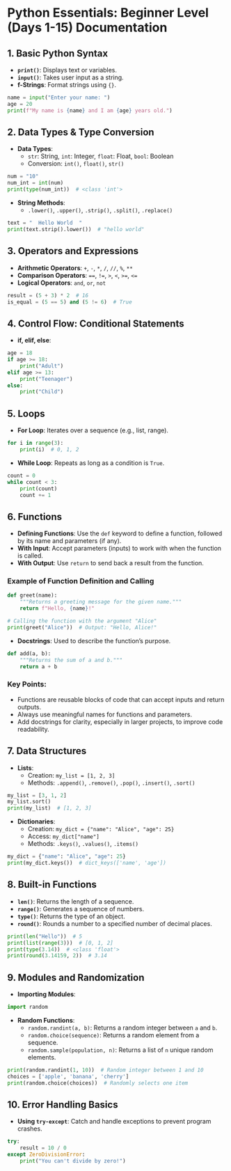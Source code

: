 # Python Essentials: Beginner Level (Days 1-15) Documentation

## 1. Basic Python Syntax
- **`print()`**: Displays text or variables.
- **`input()`**: Takes user input as a string.
- **f-Strings**: Format strings using `{}`.
```python
name = input("Enter your name: ")
age = 20
print(f"My name is {name} and I am {age} years old.")
```

## 2. Data Types & Type Conversion
- **Data Types**: 
  - `str`: String, `int`: Integer, `float`: Float, `bool`: Boolean
  - Conversion: `int()`, `float()`, `str()`
```python
num = "10"
num_int = int(num)
print(type(num_int))  # <class 'int'>
```
- **String Methods**:
  - `.lower()`, `.upper()`, `.strip()`, `.split()`, `.replace()`
```python
text = "  Hello World  "
print(text.strip().lower())  # "hello world"
```

## 3. Operators and Expressions
- **Arithmetic Operators**: `+`, `-`, `*`, `/`, `//`, `%`, `**`
- **Comparison Operators**: `==`, `!=`, `>`, `<`, `>=`, `<=`
- **Logical Operators**: `and`, `or`, `not`
```python
result = (5 + 3) * 2  # 16
is_equal = (5 == 5) and (5 != 6)  # True
```

## 4. Control Flow: Conditional Statements
- **if, elif, else**:
```python
age = 18
if age >= 18:
    print("Adult")
elif age >= 13:
    print("Teenager")
else:
    print("Child")
```

## 5. Loops
- **For Loop**: Iterates over a sequence (e.g., list, range).
```python
for i in range(3):
    print(i)  # 0, 1, 2
```
- **While Loop**: Repeats as long as a condition is `True`.
```python
count = 0
while count < 3:
    print(count)
    count += 1
```

## 6. Functions

- **Defining Functions**: Use the `def` keyword to define a function, followed by its name and parameters (if any).
- **With Input**: Accept parameters (inputs) to work with when the function is called.
- **With Output**: Use `return` to send back a result from the function.

### Example of Function Definition and Calling

```python
def greet(name):
    """Returns a greeting message for the given name."""
    return f"Hello, {name}!"

# Calling the function with the argument "Alice"
print(greet("Alice"))  # Output: "Hello, Alice!"
```

- **Docstrings**: Used to describe the function’s purpose.
```python
def add(a, b):
    """Returns the sum of a and b."""
    return a + b
```
### Key Points:
- Functions are reusable blocks of code that can accept inputs and return outputs.
- Always use meaningful names for functions and parameters.
- Add docstrings for clarity, especially in larger projects, to improve code readability.


## 7. Data Structures
- **Lists**:
  - Creation: `my_list = [1, 2, 3]`
  - Methods: `.append()`, `.remove()`, `.pop()`, `.insert()`, `.sort()`
```python
my_list = [3, 1, 2]
my_list.sort()
print(my_list)  # [1, 2, 3]
```
- **Dictionaries**:
  - Creation: `my_dict = {"name": "Alice", "age": 25}`
  - Access: `my_dict["name"]`
  - Methods: `.keys()`, `.values()`, `.items()`
```python
my_dict = {"name": "Alice", "age": 25}
print(my_dict.keys())  # dict_keys(['name', 'age'])
```

## 8. Built-in Functions
- **`len()`**: Returns the length of a sequence.
- **`range()`**: Generates a sequence of numbers.
- **`type()`**: Returns the type of an object.
- **`round()`**: Rounds a number to a specified number of decimal places.
```python
print(len("Hello"))  # 5
print(list(range(3)))  # [0, 1, 2]
print(type(3.14))  # <class 'float'>
print(round(3.14159, 2))  # 3.14
```

## 9. Modules and Randomization
- **Importing Modules**:
```python
import random
```
- **Random Functions**:
  - `random.randint(a, b)`: Returns a random integer between `a` and `b`.
  - `random.choice(sequence)`: Returns a random element from a sequence.
  - `random.sample(population, n)`: Returns a list of `n` unique random elements.
```python
print(random.randint(1, 10))  # Random integer between 1 and 10
choices = ['apple', 'banana', 'cherry']
print(random.choice(choices))  # Randomly selects one item
```

## 10. Error Handling Basics
- **Using `try-except`**: Catch and handle exceptions to prevent program crashes.
```python
try:
    result = 10 / 0
except ZeroDivisionError:
    print("You can't divide by zero!")
```


